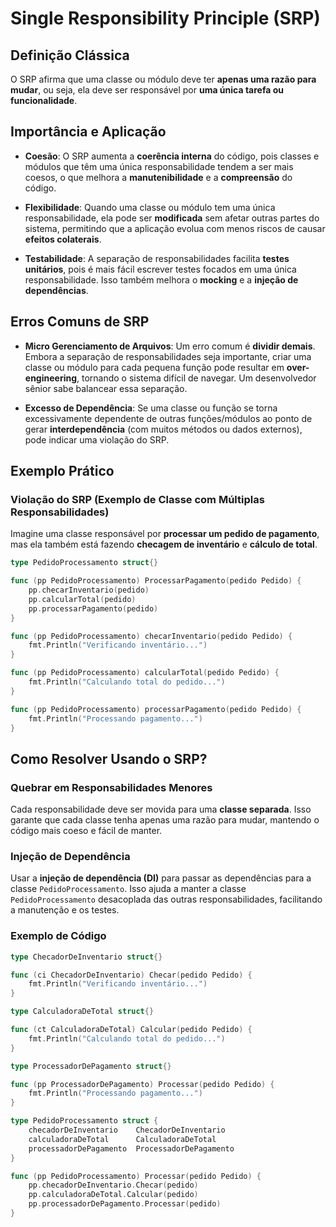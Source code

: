 # Single Responsibility Principle (SRP)

## Definição Clássica
O SRP afirma que uma classe ou módulo deve ter **apenas uma razão para mudar**, ou seja, ela deve ser responsável por **uma única tarefa ou funcionalidade**.

## Importância e Aplicação

- **Coesão**: O SRP aumenta a **coerência interna** do código, pois classes e módulos que têm uma única responsabilidade tendem a ser mais coesos, o que melhora a **manutenibilidade** e a **compreensão** do código.
  
- **Flexibilidade**: Quando uma classe ou módulo tem uma única responsabilidade, ela pode ser **modificada** sem afetar outras partes do sistema, permitindo que a aplicação evolua com menos riscos de causar **efeitos colaterais**.
  
- **Testabilidade**: A separação de responsabilidades facilita **testes unitários**, pois é mais fácil escrever testes focados em uma única responsabilidade. Isso também melhora o **mocking** e a **injeção de dependências**.

## Erros Comuns de SRP

- **Micro Gerenciamento de Arquivos**: Um erro comum é **dividir demais**. Embora a separação de responsabilidades seja importante, criar uma classe ou módulo para cada pequena função pode resultar em **over-engineering**, tornando o sistema difícil de navegar. Um desenvolvedor sênior sabe balancear essa separação.

- **Excesso de Dependência**: Se uma classe ou função se torna excessivamente dependente de outras funções/módulos ao ponto de gerar **interdependência** (com muitos métodos ou dados externos), pode indicar uma violação do SRP.

## Exemplo Prático

### Violação do SRP (Exemplo de Classe com Múltiplas Responsabilidades)

Imagine uma classe responsável por **processar um pedido de pagamento**, mas ela também está fazendo **checagem de inventário** e **cálculo de total**.

```go
type PedidoProcessamento struct{}

func (pp PedidoProcessamento) ProcessarPagamento(pedido Pedido) {
    pp.checarInventario(pedido)
    pp.calcularTotal(pedido)
    pp.processarPagamento(pedido)
}

func (pp PedidoProcessamento) checarInventario(pedido Pedido) {
    fmt.Println("Verificando inventário...")
}

func (pp PedidoProcessamento) calcularTotal(pedido Pedido) {
    fmt.Println("Calculando total do pedido...")
}

func (pp PedidoProcessamento) processarPagamento(pedido Pedido) {
    fmt.Println("Processando pagamento...")
}
```

## Como Resolver Usando o SRP?

### Quebrar em Responsabilidades Menores
Cada responsabilidade deve ser movida para uma **classe separada**. Isso garante que cada classe tenha apenas uma razão para mudar, mantendo o código mais coeso e fácil de manter.

### Injeção de Dependência
Usar a **injeção de dependência (DI)** para passar as dependências para a classe `PedidoProcessamento`. Isso ajuda a manter a classe `PedidoProcessamento` desacoplada das outras responsabilidades, facilitando a manutenção e os testes.

### Exemplo de Código

```go
type ChecadorDeInventario struct{}

func (ci ChecadorDeInventario) Checar(pedido Pedido) {
    fmt.Println("Verificando inventário...")
}

type CalculadoraDeTotal struct{}

func (ct CalculadoraDeTotal) Calcular(pedido Pedido) {
    fmt.Println("Calculando total do pedido...")
}

type ProcessadorDePagamento struct{}

func (pp ProcessadorDePagamento) Processar(pedido Pedido) {
    fmt.Println("Processando pagamento...")
}

type PedidoProcessamento struct {
    checadorDeInventario    ChecadorDeInventario
    calculadoraDeTotal      CalculadoraDeTotal
    processadorDePagamento  ProcessadorDePagamento
}

func (pp PedidoProcessamento) Processar(pedido Pedido) {
    pp.checadorDeInventario.Checar(pedido)
    pp.calculadoraDeTotal.Calcular(pedido)
    pp.processadorDePagamento.Processar(pedido)
}
```
